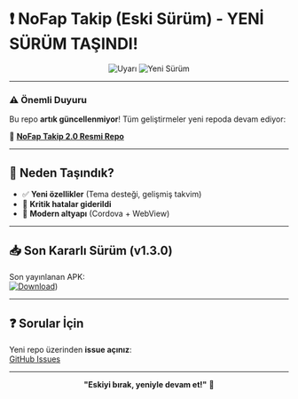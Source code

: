 # ❗ NoFap Takip (Eski Sürüm) - **YENİ SÜRÜM TAŞINDI!**

<div align="center">
  
  ![Uyarı](https://img.shields.io/badge/STATUS-DEPRECATED-red)
  ![Yeni Sürüm](https://img.shields.io/badge/NEW-VERSION%202.0-brightgreen)

</div>

---

### ⚠️ **Önemli Duyuru**
Bu repo **artık güncellenmiyor**! Tüm geliştirmeler yeni repoda devam ediyor:

🔗 **[NoFap Takip 2.0 Resmi Repo](https://github.com/anotherphonker/NoFap-Takip-2.0)**

---

## 🚀 Neden Taşındık?
- ✅ **Yeni özellikler** (Tema desteği, gelişmiş takvim)
- 🐞 **Kritik hatalar giderildi**
- 📱 **Modern altyapı** (Cordova + WebView)

---

## 📥 Son Kararlı Sürüm (v1.3.0)
Son yayınlanan APK:  
[![Download](https://img.shields.io/badge/Download-APK-blue)](https://github.com/anotherphonker/NoFapTakip/releases/download/v1.3.0/NoFapTakipv1.3.0.apk))

---

## ❓ Sorular İçin
Yeni repo üzerinden **issue açınız**:  
[GitHub Issues](https://github.com/anotherphonker/NoFap-Takip-2.0/issues)

---

<div align="center">
  
  **"Eskiyi bırak, yeniyle devam et!"** 💪

</div>
